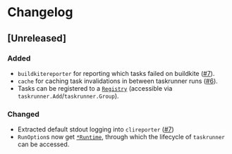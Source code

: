# Changelog

## [Unreleased]

### Added

- `buildkitereporter` for reporting which tasks failed on buildkite ([#7](https://github.com/ChenJesse/taskrunner/pull/7)).
- `cache` for caching task invalidations in between taskrunner runs ([#6](https://github.com/ChenJesse/taskrunner/pull/6)).
- Tasks can be registered to a [`Registry`](https://godoc.org/github.com/samsarahq/taskrunner#Registry) (accessible via `taskrunner.Add`/`taskrunner.Group`).

### Changed

- Extracted default stdout logging into `clireporter` ([#7](https://github.com/ChenJesse/taskrunner/pull/7))
- `RunOption`s now get [`*Runtime`](https://godoc.org/github.com/samsarahq/taskrunner#Runtime), through which the lifecycle of `taskrunner` can be accessed.
